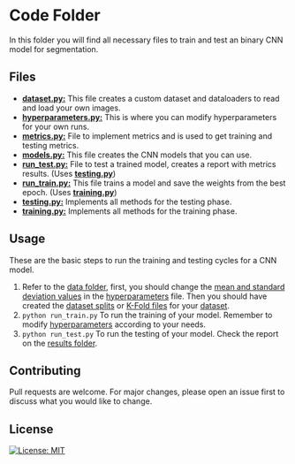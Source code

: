 # Code Folder

In this folder you will find all necessary files to train and test an binary CNN model for segmentation.

## Files
* [__dataset.py:__](./dataset.py) This file creates a custom dataset and dataloaders to read and load your own images.
* [__hyperparameters.py:__](./hyperparameters.py) This is where you can modify hyperparameters for your own runs.
* [__metrics.py:__](./metrics.py) File to implement metrics and is used to get training and testing metrics.
* [__models.py:__](./models.py) This file creates the CNN models that you can use.
* [__run_test.py:__](./run_test.py) File to test a trained model, creates a report with metrics results. (Uses [__testing.py__](./testing.py))
* [__run_train.py:__](./run_train.py) This file trains a model and save the weights from the best epoch. (Uses [__training.py__](./training.py))
* [__testing.py:__](./testing.py) Implements all methods for the testing phase.
* [__training.py:__](./training.py) Implements all methods for the training phase.

## Usage
These are the basic steps to run the training and testing cycles for a CNN model.
1. Refer to the [data folder](../data/), first, you should change the [mean and standard deviation values](../data/preprocessing/) in the [hyperparameters](./hyperparameters.py) file. 
Then you should have created the [dataset splits](../data/cross_validation/create_dataset.py) or [K-Fold files](../data/cross_validation/create_dataset_k_fold.py) for your [dataset](../data/cross_validation/).
2. ```python run_train.py``` To run the training of your model. Remember to modify [hyperparameters](./hyperparameters.py) according to your needs.
3. ```python run_test.py``` To run the testing of your model. Check the report on the [results folder](../results/reports/).

## Contributing
Pull requests are welcome. For major changes, please open an issue first to discuss what you would like to change.

## License
[![License: MIT](https://img.shields.io/badge/License-MIT-yellow.svg)](../LICENSE)